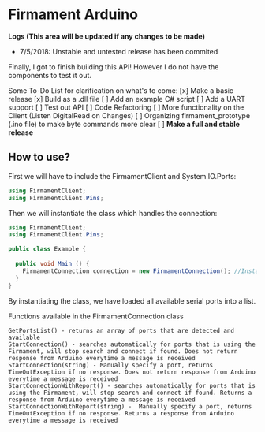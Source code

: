 # Firmament Arduino

**Logs (This area will be updated if any changes to be made)**

- 7/5/2018: Unstable and untested release has been commited

Finally, I got to finish building this API! However I do not have the components to test it out.

Some To-Do List for clarification on what's to come:
[x] Make a basic release
[x] Build as a .dll file
[ ] Add an example C# script
[ ] Add a UART support
[ ] Test out API
[ ] Code Refactoring 
[ ] More functionality on the Client (Listen DigitalRead on Changes)
[ ] Organizing firmament_prototype (.ino file) to make byte commands more clear
[ ] **Make a full and stable release**

## How to use?

First we will have to include the FirmamentClient and System.IO.Ports:

```C#
using FirmamentClient;
using FirmamentClient.Pins;
```

Then we will instantiate the class which handles the connection:

```C#
using FirmamentClient;
using FirmamentClient.Pins;

public class Example {
  
  public void Main () {
    FirmamentConnection connection = new FirmamentConnection(); //Instantiate the connection class
  }
}
```
By instantiating the class, we have loaded all available serial ports into a list.

Functions available in the FirmamentConnection class
 ```
 GetPortsList() - returns an array of ports that are detected and available
 StartConnection() - searches automatically for ports that is using the Firmament, will stop search and connect if found. Does not return response from Arduino everytime a message is received
 StartConnection(string) - Manually specify a port, returns TimeOutException if no response. Does not return response from Arduino everytime a message is received
 StartConnectionWithReport() - searches automatically for ports that is using the Firmament, will stop search and connect if found. Returns a response from Arduino everytime a message is received
 StartConnectionWithReport(string) -  Manually specify a port, returns TimeOutException if no response. Returns a response from Arduino everytime a message is received
 
```



